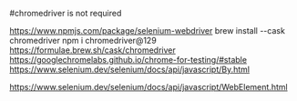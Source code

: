 #chromedriver is not required

https://www.npmjs.com/package/selenium-webdriver
brew install --cask chromedriver
npm i  chromedriver@129
https://formulae.brew.sh/cask/chromedriver
https://googlechromelabs.github.io/chrome-for-testing/#stable
https://www.selenium.dev/selenium/docs/api/javascript/By.html

https://www.selenium.dev/selenium/docs/api/javascript/WebElement.html